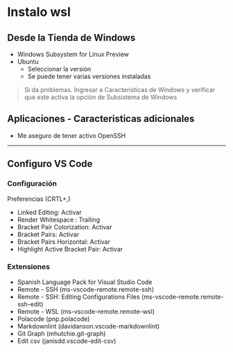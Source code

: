 # Instalo wsl

## Desde la Tienda de Windows

- Windows Subsystem for Linux Preview
- Ubuntu
  - Seleccionar la versión
  - Se puede tener varias versiones instaladas

> Si da problemas. Ingresar a Caracteristicas de Windows y verificar que este activa la opción de Subsistema de Windows

## Aplicaciones - Caracteristicas adicionales

- Me aseguro de tener activo OpenSSH

* * *

## Configuro VS Code

### Configuración

Preferencias (CRTL+,)

- Linked Editing: Activar
- Render Whitespace : Trailing
- Bracket Pair Colorization: Activar
- Bracket Pairs: Activar
- Bracket Pairs Horizontal: Activar
- Highlight Active Bracket Pair: Activar

### Extensiones

- Spanish Language Pack for Visual Studio Code
- Remote - SSH (ms-vscode-remote.remote-ssh)
- Remote - SSH: Editing Configurations Files (ms-vscode-remote.remote-ssh-edit)
- Remote - WSL (ms-vscode-remote.remote-wsl)
- Polacode (pnp.polacode)
- Markdownlint (davidanson.vscode-markdownlint)
- Git Graph (mhutchie.git-graph)
- Edit csv (janisdd.vscode-edit-csv)
